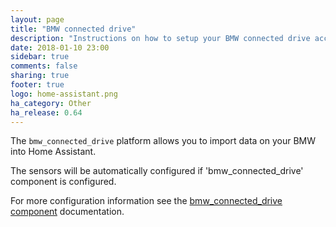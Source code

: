 ```yaml
---
layout: page
title: "BMW connected drive"
description: "Instructions on how to setup your BMW connected drive account with Home Assistant."
date: 2018-01-10 23:00
sidebar: true
comments: false
sharing: true
footer: true
logo: home-assistant.png
ha_category: Other
ha_release: 0.64
---
```



The `bmw_connected_drive` platform allows you to import data on your BMW into Home Assistant.

The sensors will be automatically configured if 'bmw_connected_drive' component is configured.

For more configuration information see the [bmw_connected_drive component](/components/bmw_connected_drive/) documentation.
